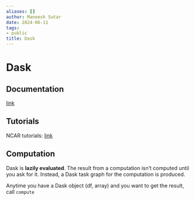 ```yaml
---
aliases: []
author: Maneesh Sutar
date: 2024-06-11
tags:
- public
title: Dask
---
```


# Dask

## Documentation

[link](https://docs.dask.org/en/stable/)

## Tutorials

NCAR tutorials: [link](https://github.com/NCAR/dask-tutorial?tab=readme-ov-file)

## Computation

Dask is **lazily evaluated**. The result from a computation isn’t computed until you ask for it. Instead, a Dask task graph for the computation is produced.

Anytime you have a Dask object (df, array) and you want to get the result, call `compute`
